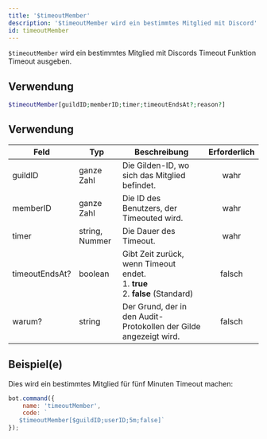 ```yaml
---
title: '$timeoutMember'
description: '$timeoutMember wird ein bestimmtes Mitglied mit Discord''s Timeout Funktion Timeout Timeout verwenden.'
id: timeoutMember
---
```


`$timeoutMember` wird ein bestimmtes Mitglied mit Discords Timeout Funktion Timeout ausgeben.

## Verwendung

```php
$timeoutMember[guildID;memberID;timer;timeoutEndsAt?;reason?]
```

## Verwendung

| Feld           | Typ            | Beschreibung                                                                                         | Erforderlich |
| -------------- | -------------- | ---------------------------------------------------------------------------------------------------- |:------------:|
| guildID        | ganze Zahl     | Die Gilden-ID, wo sich das Mitglied befindet.                                                        |     wahr     |
| memberID       | ganze Zahl     | Die ID des Benutzers, der Timeouted wird.                                                            |     wahr     |
| timer          | string, Nummer | Die Dauer des Timeout.                                                                               |     wahr     |
| timeoutEndsAt? | boolean        | Gibt Zeit zurück, wenn Timeout endet.  <br /> 1. **true** <br /> 2. **false** (Standard) |    falsch    |
| warum?         | string         | Der Grund, der in den Audit-Protokollen der Gilde angezeigt wird.                                    |    falsch    |

## Beispiel(e)

Dies wird ein bestimmtes Mitglied für fünf Minuten Timeout machen:

```javascript
bot.command({
    name: 'timeoutMember',
    code: `
   $timeoutMember[$guildID;userID;5m;false]`
});
```
